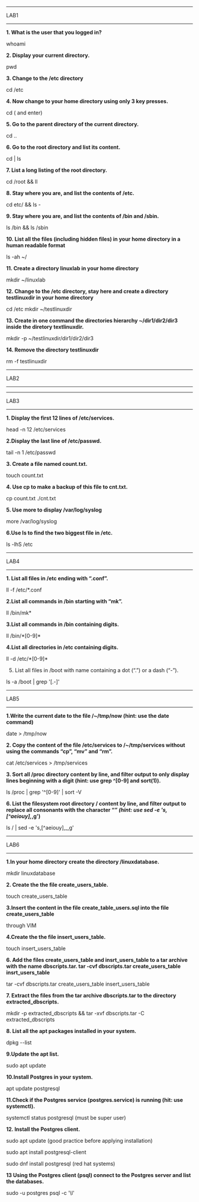 ***
LAB1
***
**1. What is the user that you logged in?**

whoami

**2. Display your current directory.**

pwd

**3. Change to the /etc directory**

cd /etc

**4. Now change to your home directory using only 3 key presses.**

cd ( and enter)

**5. Go to the parent directory of the current directory.**

cd ..

**6. Go to the root directory and list its content.**

cd | ls

**7. List a long listing of the root directory.**

cd /root && ll

**8. Stay where you are, and list the contents of /etc.**

cd etc/ && ls -

**9. Stay where you are, and list the contents of /bin and /sbin.**

ls /bin && ls /sbin

**10. List all the files (including hidden files) in your home directory in a human readable format**

ls -ah ~/

**11. Create a directory linuxlab in your home directory**

mkdir ~/linuxlab

**12. Change to the /etc directory, stay here and create a directory testlinuxdir in your home directory**

cd /etc
mkdir ~/testlinuxdir

**13. Create in one command the directories hierarchy ~/dir1/dir2/dir3 inside the diretory textlinuxdir.**

mkdir -p ~/testlinuxdir/dir1/dir2/dir3

**14. Remove the directory testlinuxdir**

rm -f testlinuxdir

***
LAB2
***
***
LAB3
***
**1. Display the first 12 lines of /etc/services.**

 head -n 12 /etc/services

**2.Display the last line of /etc/passwd.**

tail -n 1 /etc/passwd

**3. Create a file named count.txt.**

touch count.txt

**4. Use cp to make a backup of this file to cnt.txt.**
   
cp count.txt ./cnt.txt

**5. Use more to display /var/log/syslog**
   
 more /var/log/syslog
 
**6.Use ls to find the two biggest file in /etc.**

ls -lhS /etc

***
LAB4
***
**1. List all files in /etc ending with “.conf”.**

ll -f /etc/*.conf

**2.List all commands in /bin starting with “mk”.**

ll /bin/mk*

**3.List all commands in /bin containing digits.**

ll /bin/\*[0-9]\*

**4.List all directories in /etc containing digits.**

ll -d /etc/\*[0-9]\*

5. List all files in /boot with name containing a dot (“.”) or a dash (“-”).

 ls -a /boot | grep '[.-]'

***
LAB5
***
**1.Write the current date to the file /~/tmp/now (hint: use the date command)**

date > /tmp/now

**2. Copy the content of the file /etc/services to /~/tmp/services without using the commands “cp”, “mv” and “rm”.**

cat /etc/services > /tmp/services

**3. Sort all /proc directory content by line, and filter output to only display lines beginning with a digit (hint: use grep ^[0-9] and sort(1)).**

ls /proc | grep '^[0-9]' | sort -V

**6. List the filesystem root directory / content by line, and filter output to replace all consonants with the character “_” (hint: use sed -e 's,[^aeiouy],_,g')**

ls / | sed -e 's,[^aeiouy],_,g'
***
LAB6
***
**1.In your home directory create the directory /linuxdatabase.**

mkdir linuxdatabase

**2. Create the the file create_users_table.**

touch create_users_table

**3.Insert the content in the file create_table_users.sql into the file create_users_table**

through VIM

**4.Create the the file insert_users_table.**

touch insert_users_table

**6. Add the files create_users_table and insrt_users_table to a tar archive with the name dbscripts.tar.
tar -cvf dbscripts.tar create_users_table insrt_users_table**

tar -cvf dbscripts.tar create_users_table insert_users_table


**7. Extract the files from the tar archive dbscripts.tar to the directory extracted_dbscripts.**

mkdir -p extracted_dbscripts && tar -xvf dbscripts.tar -C extracted_dbscripts

**8. List all the apt packages installed in your system.**

dpkg --list

**9.Update the apt list.**

sudo apt update

**10.Install Postgres in your system.**

apt update postgresql

**11.Check if the Postgres service (postgres.service) is running (hit: use systemctl).**

systemctl status postgresql
(must be super user)

**12. Install the Postgres client.**

sudo apt update (good practice before applying installation)

sudo apt install postgresql-client

sudo dnf install postgresql (red hat systems)

**13 Using the Postgres client (psql) connect to the Postgres server and list the databases.**

sudo -u postgres psql -c '\l'

